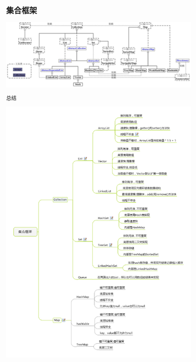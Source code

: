 ## 集合框架





![1549807185808](assets/1549807185808.png)







总结

![img](assets/2456fd758d18d556651ca9631cde0ffc.png)